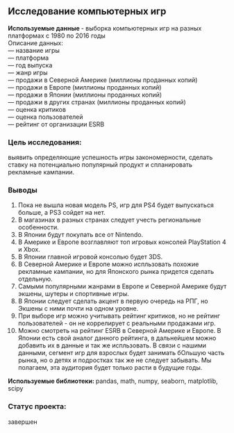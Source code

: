 ## Исследование компьютерных игр

<b> Используемые данные </b> - выборка компьютерных игр на разных платформах с 1980 по 2016 годы  
Описание данных:  
— название игры  
— платформа  
— год выпуска  
— жанр игры  
— продажи в Северной Америке (миллионы проданных копий)  
— продажи в Европе (миллионы проданных копий)  
— продажи в Японии (миллионы проданных копий)  
— продажи в других странах (миллионы проданных копий)  
— оценка критиков  
— оценка пользователей  
— рейтинг от организации ESRB  

### Цель исследования: 
выявить определяющие успешность игры закономерности, сделать ставку на потенциально популярный продукт и спланировать рекламные кампании.

### Выводы
1. Пока не вышла новая модель PS, игр для PS4 будет выпускаться больше, а PS3 сойдет на нет.
0. В магазинах в разных странах следует учесть региональные особенности.
0. В Японии будут покупать все от Nintendo.
0. В Америке и Европе возглавляют топ игровых консолей PlayStation 4 и Xbox.
0. В Японии главной игровой консолью будет 3DS.
0. В Северной Америке и Европе можно испльзовать похожие рекламные кампании, но для Японского рынка придется сделать отдельную.
0. Самыми популярными жанрами в Европе и Северной Америке будут экшены, шутеры и спортивные игры.
0. В Японии следует сделать акцент в первую очередь на РПГ, но Экшены с ними почти на одном уровне.
0. При выборе игр можно учитывать рейтинг критиков, но не рейтинг пользователей - он не коррелирует с реальными продажами игр.
0. Можно смотреть на рейтинг ESRB в Северной Америке и Европе. В Японии есть свой аналог данного рейтинга, в дальнейшем можно добавить их в данные и так же испльзовать. В связи с нашими данными, сегмент игр для взрослых будет занимать бОльшую часть рынка, но о детях и подростках так же не следует забывать. Мы полагаем, эта аудитория будет только расти в будущие годы.

<b> Используемые библиотеки: </b> pandas, math, numpy, seaborn, matplotlib, scipy

### Статус проекта:
завершен


